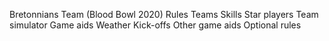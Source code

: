 ﻿
Bretonnians Team (Blood Bowl 2020)
Rules
Teams
Skills
Star players
Team simulator
Game aids
Weather
Kick-offs
Other game aids
Optional rules
